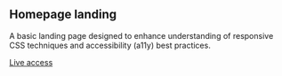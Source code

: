 ## Homepage landing
A basic landing page designed to enhance understanding of responsive CSS techniques and accessibility (a11y) best practices.

[Live access](https://arthwr.github.io/homepage/)
